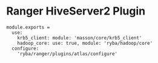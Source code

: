 # Ranger HiveServer2 Plugin

    module.exports =
      use:
        krb5_client: module: 'masson/core/krb5_client'
        hadoop_core: use: true, module: 'ryba/hadoop/core'
      configure:
        'ryba/ranger/plugins/atlas/configure'
